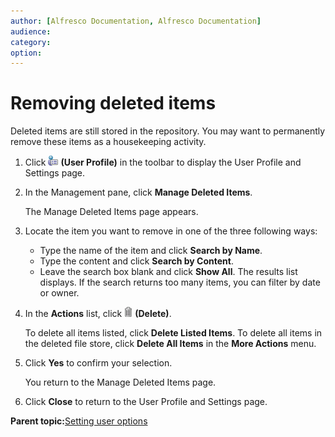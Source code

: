 ```yaml
---
author: [Alfresco Documentation, Alfresco Documentation]
audience: 
category: 
option: 
---
```


# Removing deleted items

Deleted items are still stored in the repository. You may want to permanently remove these items as a housekeeping activity.

1.  Click ![User Profile](../images/im-user-options.png) **\(User Profile\)** in the toolbar to display the User Profile and Settings page.

2.  In the Management pane, click **Manage Deleted Items**.

    The Manage Deleted Items page appears.

3.  Locate the item you want to remove in one of the three following ways:

    -   Type the name of the item and click **Search by Name**.
    -   Type the content and click **Search by Content**.
    -   Leave the search box blank and click **Show All**.
    The results list displays. If the search returns too many items, you can filter by date or owner.

4.  In the **Actions** list, click ![Delete](../images/im-delete.png) **\(Delete\)**.

    To delete all items listed, click **Delete Listed Items**. To delete all items in the deleted file store, click **Delete All Items** in the **More Actions** menu.

5.  Click **Yes** to confirm your selection.

    You return to the Manage Deleted Items page.

6.  Click **Close** to return to the User Profile and Settings page.


**Parent topic:**[Setting user options](../concepts/cuh-options.md)

